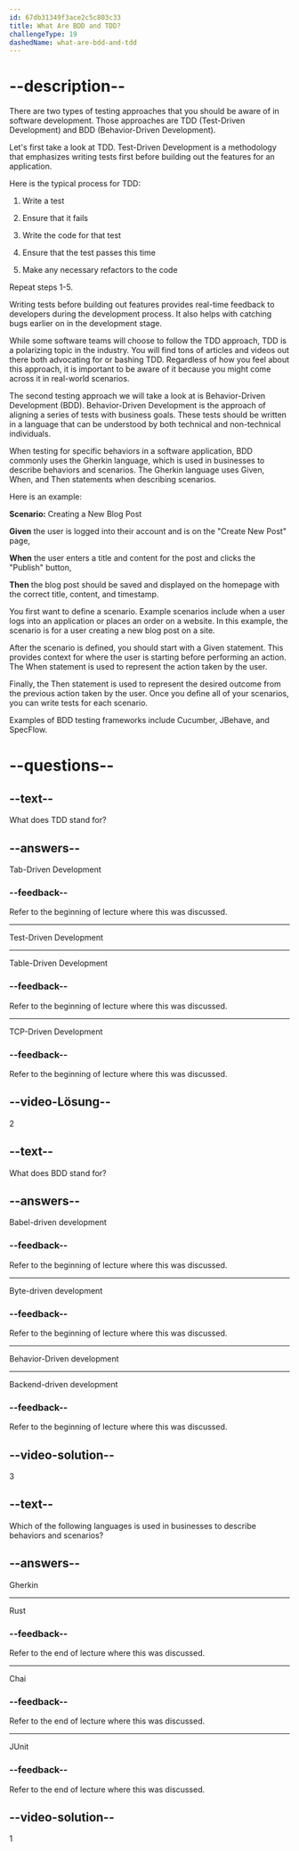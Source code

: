 ```yaml
---
id: 67db31349f3ace2c5c803c33
title: What Are BDD and TDD?
challengeType: 19
dashedName: what-are-bdd-and-tdd
---
```


# --description--

There are two types of testing approaches that you should be aware of in software development. Those approaches are TDD (Test-Driven Development) and BDD (Behavior-Driven Development).

Let's first take a look at TDD. Test-Driven Development is a methodology that emphasizes writing tests first before building out the features for an application.

Here is the typical process for TDD:

1. Write a test

2. Ensure that it fails

3. Write the code for that test

4. Ensure that the test passes this time

5. Make any necessary refactors to the code

Repeat steps 1-5.

Writing tests before building out features provides real-time feedback to developers during the development process. It also helps with catching bugs earlier on in the development stage.

While some software teams will choose to follow the TDD approach, TDD is a polarizing topic in the industry. You will find tons of articles and videos out there both advocating for or bashing TDD. Regardless of how you feel about this approach, it is important to be aware of it because you might come across it in real-world scenarios.

The second testing approach we will take a look at is Behavior-Driven Development (BDD). Behavior-Driven Development is the approach of aligning a series of tests with business goals. These tests should be written in a language that can be understood by both technical and non-technical individuals.

When testing for specific behaviors in a software application, BDD commonly uses the Gherkin language, which is used in businesses to describe behaviors and scenarios. The Gherkin language uses Given, When, and Then statements when describing scenarios.

Here is an example:

**Scenario:** Creating a New Blog Post

**Given** the user is logged into their account and is on the "Create New Post" page,

**When** the user enters a title and content for the post and clicks the "Publish" button,

**Then** the blog post should be saved and displayed on the homepage with the correct title, content, and timestamp.

You first want to define a scenario. Example scenarios include when a user logs into an application or places an order on a website. In this example, the scenario is for a user creating a new blog post on a site.

After the scenario is defined, you should start with a Given statement. This provides context for where the user is starting before performing an action. The When statement is used to represent the action taken by the user.

Finally, the Then statement is used to represent the desired outcome from the previous action taken by the user. Once you define all of your scenarios, you can write tests for each scenario.

Examples of BDD testing frameworks include Cucumber, JBehave, and SpecFlow.

# --questions--

## --text--

What does TDD stand for?

## --answers--

Tab-Driven Development

### --feedback--

Refer to the beginning of lecture where this was discussed.

---

Test-Driven Development

---

Table-Driven Development

### --feedback--

Refer to the beginning of lecture where this was discussed.

---

TCP-Driven Development

### --feedback--

Refer to the beginning of lecture where this was discussed.

## --video-Lösung--

2

## --text--

What does BDD stand for?

## --answers--

Babel-driven development

### --feedback--

Refer to the beginning of lecture where this was discussed.

---

Byte-driven development

### --feedback--

Refer to the beginning of lecture where this was discussed.

---

Behavior-Driven development

---

Backend-driven development

### --feedback--

Refer to the beginning of lecture where this was discussed.

## --video-solution--

3

## --text--

Which of the following languages is used in businesses to describe behaviors and scenarios?

## --answers--

Gherkin

---

Rust

### --feedback--

Refer to the end of lecture where this was discussed.

---

Chai

### --feedback--

Refer to the end of lecture where this was discussed.

---

JUnit

### --feedback--

Refer to the end of lecture where this was discussed.

## --video-solution--

1
